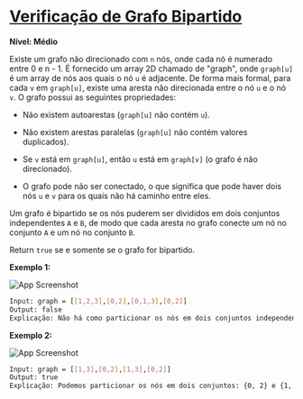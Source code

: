 # [Verificação de Grafo Bipartido](https://leetcode.com/problems/is-graph-bipartite/)

**Nível: Médio**

Existe um grafo não direcionado com `n` nós, onde cada nó é numerado entre 0 e n - 1. É fornecido um array 2D chamado de "graph", onde `graph[u]` é um array de nós aos quais o nó `u` é adjacente. De forma mais formal, para cada `v` em `graph[u]`, existe uma aresta não direcionada entre o nó `u` e o nó `v`. O grafo possui as seguintes propriedades:

- Não existem autoarestas (`graph[u]` não contém `u`).

- Não existem arestas paralelas (`graph[u]` não contém valores duplicados).

- Se `v` está em `graph[u]`, então `u` está em `graph[v]` (o grafo é não direcionado).

- O grafo pode não ser conectado, o que significa que pode haver dois nós `u` e `v` para os quais não há caminho entre eles.

Um grafo é bipartido se os nós puderem ser divididos em dois conjuntos independentes `A` e `B`, de modo que cada aresta no grafo conecte um nó no conjunto `A` e um nó no conjunto `B`.

Return `true` se e somente se o grafo for bipartido.

**Exemplo 1:**

![App Screenshot](https://assets.leetcode.com/uploads/2020/10/21/bi2.jpg)

``` bash
Input: graph = [[1,2,3],[0,2],[0,1,3],[0,2]]
Output: false
Explicação: Não há como particionar os nós em dois conjuntos independentes de modo que cada aresta conecte um nó em um conjunto e outro nó no outro conjunto.
```

**Exemplo 2:**

![App Screenshot](https://assets.leetcode.com/uploads/2020/10/21/bi1.jpg)

``` bash
Input: graph = [[1,3],[0,2],[1,3],[0,2]]
Output: true
Explicação: Podemos particionar os nós em dois conjuntos: {0, 2} e {1, 3}.
```